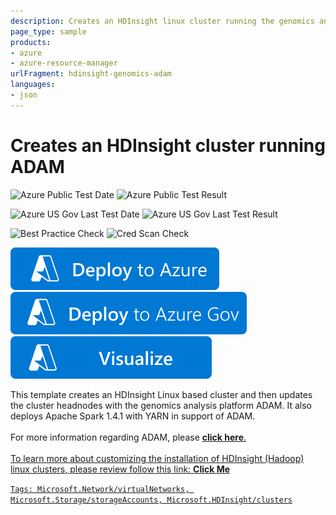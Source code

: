 ```yaml
---
description: Creates an HDInsight linux cluster running the genomics analysis platform ADAM
page_type: sample
products:
- azure
- azure-resource-manager
urlFragment: hdinsight-genomics-adam
languages:
- json
---
```

# Creates an HDInsight cluster running ADAM

![Azure Public Test Date](https://azurequickstartsservice.blob.core.windows.net/badges/application-workloads/spark/hdinsight-genomics-adam/PublicLastTestDate.svg)
![Azure Public Test Result](https://azurequickstartsservice.blob.core.windows.net/badges/application-workloads/spark/hdinsight-genomics-adam/PublicDeployment.svg)

![Azure US Gov Last Test Date](https://azurequickstartsservice.blob.core.windows.net/badges/application-workloads/spark/hdinsight-genomics-adam/FairfaxLastTestDate.svg)
![Azure US Gov Last Test Result](https://azurequickstartsservice.blob.core.windows.net/badges/application-workloads/spark/hdinsight-genomics-adam/FairfaxDeployment.svg)

![Best Practice Check](https://azurequickstartsservice.blob.core.windows.net/badges/application-workloads/spark/hdinsight-genomics-adam/BestPracticeResult.svg)
![Cred Scan Check](https://azurequickstartsservice.blob.core.windows.net/badges/application-workloads/spark/hdinsight-genomics-adam/CredScanResult.svg)

[![Deploy To Azure](https://raw.githubusercontent.com/Azure/azure-quickstart-templates/master/1-CONTRIBUTION-GUIDE/images/deploytoazure.svg?sanitize=true)](https://portal.azure.com/#create/Microsoft.Template/uri/https%3A%2F%2Fraw.githubusercontent.com%2FAzure%2Fazure-quickstart-templates%2Fmaster%2Fapplication-workloads%2Fspark%2Fhdinsight-genomics-adam%2Fazuredeploy.json)
[![Deploy To Azure US Gov](https://raw.githubusercontent.com/Azure/azure-quickstart-templates/master/1-CONTRIBUTION-GUIDE/images/deploytoazuregov.svg?sanitize=true)](https://portal.azure.us/#create/Microsoft.Template/uri/https%3A%2F%2Fraw.githubusercontent.com%2FAzure%2Fazure-quickstart-templates%2Fmaster%2Fapplication-workloads%2Fspark%2Fhdinsight-genomics-adam%2Fazuredeploy.json)
[![Visualize](https://raw.githubusercontent.com/Azure/azure-quickstart-templates/master/1-CONTRIBUTION-GUIDE/images/visualizebutton.svg?sanitize=true)](http://armviz.io/#/?load=https%3A%2F%2Fraw.githubusercontent.com%2FAzure%2Fazure-quickstart-templates%2Fmaster%2Fapplication-workloads%2Fspark%2Fhdinsight-genomics-adam%2Fazuredeploy.json)

This template creates an HDInsight Linux based cluster and then updates the cluster headnodes with the genomics analysis platform ADAM.  It also deploys Apache Spark 1.4.1 with YARN in support of ADAM.<br>
<br>
For more information regarding ADAM, please <a href="https://github.com/bigdatagenomics/adam" target="_blank"><b>click here</b>.<br><br>
To learn more about customizing the installation of HDInsight (Hadoop) linux clusters, please review follow this link: <a href="https://azure.microsoft.com/documentation/articles/hdinsight-hadoop-customize-cluster-linux/" target="_blank"><b>Click Me</b>

`Tags: Microsoft.Network/virtualNetworks, Microsoft.Storage/storageAccounts, Microsoft.HDInsight/clusters`
